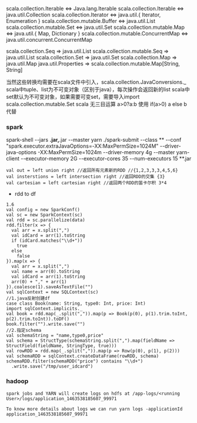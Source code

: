 scala.collection.Iterable <=> Java.lang.Iterable
scala.collection.Iterable <=> java.util.Collection
scala.collection.Iterator <=> java.util.{ Iterator, Enumeration }
scala.collection.mutable.Buffer <=> java.util.List
scala.collection.mutable.Set <=> java.util.Set
scala.collection.mutable.Map <=> java.util.{ Map, Dictionary }
scala.collection.mutable.ConcurrentMap <=> java.util.concurrent.ConcurrentMap

scala.collection.Seq         => java.util.List
scala.collection.mutable.Seq => java.util.List
scala.collection.Set         => java.util.Set
scala.collection.Map         => java.util.Map
java.util.Properties         => scala.collection.mutable.Map[String, String]

当然这些转换均需要在scala文件中引入，scala.collection.JavaConversions._ 
scala中tuple、list为不可变对象（区别于java），每次操作会返回新的list
scala中set默认为不可变对象，如果需要可变set，需要导入import scala.collection.mutable.Set
scala 无三目运算 a>0?a:b 使用 if(a>0) a else b 代替


### spark
spark-shell --jars **.jar,**.jar --master yarn
./spark-submit --class ** --conf "spark.executor.extraJavaOptions=-XX:MaxPermSize=1024M" --driver-java-options -XX:MaxPermSize=1024m --driver-memory 4g --master yarn-client --executor-memory 2G --executor-cores 35 --num-executors 15  **.jar
```$xslt
val out = left union right //返回所有元素新的RDD //{1,2,3,3,3,4,5,6}  
val insterstions = left intersection right //返回RDD的交集 {3}  
val cartesian = left cartesian right //返回两个RDD的笛卡尔积 3*4 
```
- rdd to df
```
1.6
val config = new SparkConf()
val sc = new SparkContext(sc)
val rdd = sc.parallelize(data)
rdd.filter(x => {
  val arr = x.split(",")
  val idCard = arr(1).toString
  if (idCard.matches("\\d+"))
    true
  else
    false
}).map(x => {
  val arr = x.split(",")
  val name = arr(0).toString
  val idCard = arr(1).toString
  arr(0) + "," + arr(1)
}).coalesce(1).saveAsTextFile("")
val sqlContext = new SQLContext(sc)
//1.java反射创建df
case class Book(name: String, type0: Int, price: Int)
import sqlContext.implicits._
val book = rdd.map(_.split(",")).map(p => Book(p(0), p(1).trim.toInt, p(2).trim.toInt)).toDF()
book.filter("").write.save("")
//2.指定schema
val schemaString = "name,type0,price"
val schema = StructType(schemaString.split(",").map(fieldName => StructField(fieldName, StringType, true)))
val rowRDD = rdd.map(_.split(",")).map(p => Row(p(0), p(1), p(2)))
val schemaRDD = sqlContext.createDataFrame(rowRDD, schema)
schemaRDD.filter(schemaRDD("price") contains "\\d+")
  .write.save("/tmp/user_idcard")
```
### hadoop
 ```$xslt
spark jobs and YARN will create logs on hdfs at /app-logs/<running User>/logs/application_1463538185607_99971

To know more details about logs we can run yarn logs -applicationId application_1463538185607_99971
```